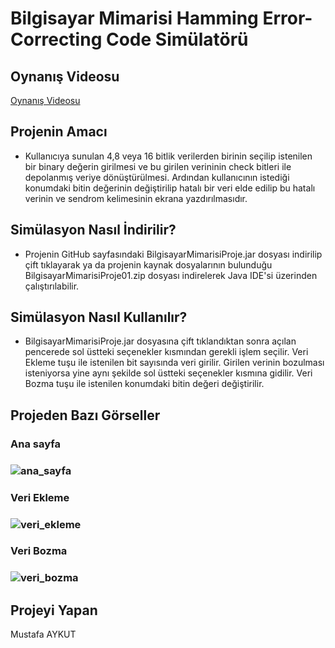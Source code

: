# Bilgisayar Mimarisi Hamming Error-Correcting Code Simülatörü

## Oynanış Videosu
[Oynanış Videosu](https://youtu.be/SIEGoBo7YGc)

## Projenin Amacı

* Kullanıcıya sunulan 4,8 veya 16 bitlik verilerden birinin seçilip istenilen bir binary değerin girilmesi ve bu girilen verininin check bitleri ile depolanmış veriye dönüştürülmesi. Ardından kullanıcının istediği konumdaki bitin değerinin değiştirilip hatalı bir veri elde edilip bu hatalı verinin ve sendrom kelimesinin ekrana yazdırılmasıdır.

## Simülasyon Nasıl İndirilir?
* Projenin GitHub sayfasındaki BilgisayarMimarisiProje.jar dosyası indirilip çift tıklayarak ya da projenin kaynak dosyalarının bulunduğu BilgisayarMimarisiProje01.zip dosyası indirelerek Java IDE'si üzerinden çalıştırılabilir.

## Simülasyon Nasıl Kullanılır?
* BilgisayarMimarisiProje.jar dosyasına çift tıklandıktan sonra açılan pencerede sol üstteki seçenekler kısmından gerekli işlem seçilir. Veri Ekleme tuşu ile istenilen bit sayısında veri girilir. Girilen verinin bozulması isteniyorsa yine aynı şekilde sol üstteki seçenekler kısmına gidilir. Veri Bozma tuşu ile istenilen konumdaki bitin değeri değiştirilir.
  
## Projeden Bazı Görseller
### Ana sayfa
### ![ana_sayfa]()
### Veri Ekleme
### ![veri_ekleme]()
### Veri Bozma
### ![veri_bozma]()

## Projeyi Yapan
Mustafa AYKUT





